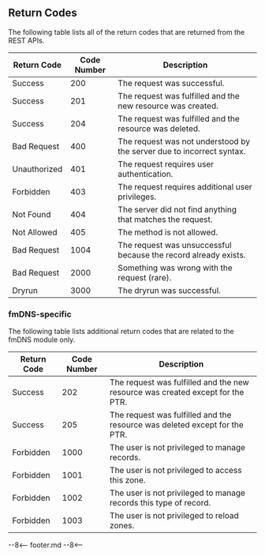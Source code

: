 ## Return Codes

The following table lists all of the return codes that are returned from the REST APIs.

| Return Code | Code Number | Description |
|-------------|-------------|-------------|
| Success | 200 | The request was successful. |
| Success | 201 | The request was fulfilled and the new resource was created. |
| Success | 204 | The request was fulfilled and the resource was deleted. |
| Bad Request | 400 | The request was not understood by the server due to incorrect syntax. |
| Unauthorized | 401 | The request requires user authentication. |
| Forbidden | 403 | The request requires additional user privileges. |
| Not Found | 404 | The server did not find anything that matches the request. |
| Not Allowed | 405 | The method is not allowed. |
| Bad Request | 1004 | The request was unsuccessful because the record already exists. |
| Bad Request | 2000 | Something was wrong with the request (rare). |
| Dryrun | 3000 | The dryrun was successful. |

### fmDNS-specific

The following table lists additional return codes that are related to the fmDNS module only.

| Return Code | Code Number | Description |
|-------------|-------------|-------------|
| Success | 202 | The request was fulfilled and the new resource was created except for the PTR. |
| Success | 205 | The request was fulfilled and the resource was deleted except for the PTR. |
| Forbidden | 1000 | The user is not privileged to manage records. |
| Forbidden | 1001 | The user is not privileged to access this zone. |
| Forbidden | 1002 | The user is not privileged to manage records this type of record. |
| Forbidden | 1003 | The user is not privileged to reload zones. |

--8<--
footer.md
--8<--

